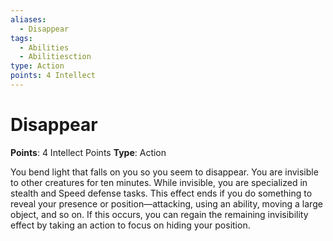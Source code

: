```yaml
---
aliases:
  - Disappear
tags:
  - Abilities
  - Abilitiesction
type: Action
points: 4 Intellect
---
```


# Disappear

**Points**: 4 Intellect Points
**Type**: Action

You bend light that falls on you so you seem to disappear. You are invisible to other creatures for ten minutes. While invisible, you are specialized in stealth and Speed defense tasks. This effect ends if you do something to reveal your presence or position—attacking, using an ability, moving a large object, and so on. If this occurs, you can regain the remaining invisibility effect by taking an action to focus on hiding your position.
